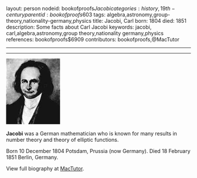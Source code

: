 layout: person
nodeid: bookofproofs$Jacobi
categories: history,19th-century
parentid: bookofproofs$603
tags: algebra,astronomy,group-theory,nationality-germany,physics
title: Jacobi, Carl
born: 1804
died: 1851
description: Some facts about Carl Jacobi
keywords: jacobi, carl,algebra,astronomy,group theory,nationality germany,physics
references: bookofproofs$6909
contributors: bookofproofs,@MacTutor

---


---

![Jacobi.jpg](https://github.com/bookofproofs/bookofproofs.github.io/blob/main/_sources/_assets/images/portraits/Jacobi.jpg?raw=true)

**Jacobi** was a German mathematician who is known for many results in number theory and theory of elliptic functions.

Born 10 December 1804 Potsdam, Prussia (now Germany). Died 18 February 1851 Berlin, Germany.


View full biography at [MacTutor](https://mathshistory.st-andrews.ac.uk/Biographies/Jacobi/).
